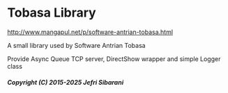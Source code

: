 # Tobasa Library
http://www.mangapul.net/p/software-antrian-tobasa.html

A small library used by Software Antrian Tobasa

Provide Async Queue TCP server, DirectShow wrapper and simple Logger class


##### Copyright (C) 2015-2025 Jefri Sibarani